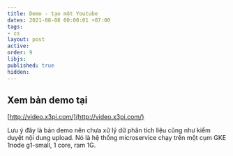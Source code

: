 ```yaml
---
title: Demo - tạo một Youtube
dates: 2021-08-08 00:00:01 +07:00
tags:
- cs
layout: post
active: 
order: 9
libjs: 
published: true
hidden: 
---
```


## Xem bản demo tại

[http://video.x3pi.com/](http://video.x3pi.com/)

Lưu ý đây là bản demo nên chưa xử lý dữ phân tích liệu cũng như kiểm duyệt nội dung upload.
Nó là hệ thống microservice chạy trên một cụm GKE 1node g1-small, 1 core, ram 1G.